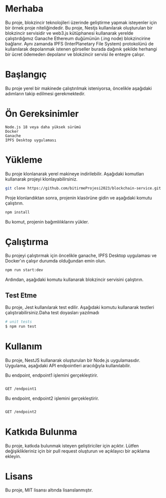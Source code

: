 
# Merhaba

Bu proje, blokzincir teknolojileri üzerinde geliştirme yapmak isteyenler için bir örnek proje niteliğindedir. Bu proje, Nestjs kullanılarak oluşturulan bir blokzincir servisidir ve web3.js kütüphanesi kullanarak yerelde çalıştırdığımız Ganache Ethereum duğümünün (.ing node) blokzincirine bağlanır. Aynı zamanda IPFS (InterPlanetary File System) protokolünü de kullanılarak depolanmak istenen görseller burada dağınık şekilde herhangi bir ücret ödemeden depolanır ve blokzincir servisi ile entegre çalışır.


# Başlangıç

Bu proje yerel bir makinede çalıştırılmak isteniyorsa, öncelikle aşağıdaki adımların takip edilmesi gerekmektedir.


# Ön Gereksinimler

    Node.js 18 veya daha yüksek sürümü
    Docker
    Ganache
    IPFS Desktop uygulaması


# Yükleme

Bu proje klonlanarak yerel makineye indirilebilir. Aşağıdaki komutları kullanarak projeyi klonlayabilirsiniz.

```bash
git clone https://github.com/bitirmeProjesi2023/blockchain-service.git
```


Proje klonlandıktan sonra, projenin klasörüne gidin ve aşağıdaki komutu çalıştırın.

```bash
npm install
```

Bu komut, projenin bağımlılıklarını yükler.


# Çalıştırma

Bu projeyi çalıştırmak için öncelikle ganache, IPFS Desktop uygulaması ve Docker'ın çalışır durumda olduğundan emin olun.

```bash
npm run start:dev
```


Ardından, aşağıdaki komutu kullanarak blokzincir servisini çalıştırın.

## Test Etme

Bu proje, Jest kullanılarak test edilir. Aşağıdaki komutu kullanarak testleri çalıştırabilirsiniz.Daha test doyasları yazılmadı

```bash
# unit tests
$ npm run test
```

# Kullanım

Bu proje, NestJS kullanarak oluşturulan bir Node.js uygulamasıdır. Uygulama, aşağıdaki API endpointleri aracılığıyla kullanılabilir.

Bu endpoint, endpoint1 işlemini gerçekleştirir.

```bash

GET /endpoint1

```


Bu endpoint, endpoint2 işlemini gerçekleştirir.

```bash

GET /endpoint2

```


# Katkıda Bulunma

Bu proje, katkıda bulunmak isteyen geliştiriciler için açıktır. Lütfen değişiklikleriniz için bir pull request oluşturun ve açıklayıcı bir açıklama ekleyin.

# Lisans

Bu proje, MIT lisansı altında lisanslanmıştır.
